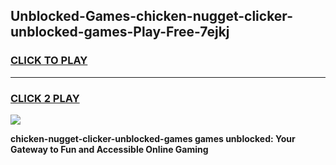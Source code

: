 
## Unblocked-Games-chicken-nugget-clicker-unblocked-games-Play-Free-7ejkj
<h3>
<a href="https://premium76.site?title=chicken-nugget-clicker-unblocked-games&ref=15A">CLICK TO PLAY</a></h3>
<hr>

<h3>
<a href="https://premium76.site?title=chicken-nugget-clicker-unblocked-games&ref=15A">CLICK 2 PLAY</a>
  
</h3>

<a href="https://premium76.site?title=chicken-nugget-clicker-unblocked-games&ref=15A"><img src="https://clearcache.store/games.png"></a>


**chicken-nugget-clicker-unblocked-games games unblocked: Your Gateway to Fun and Accessible Online Gaming**

